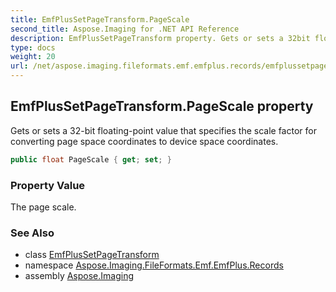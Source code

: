 ```yaml
---
title: EmfPlusSetPageTransform.PageScale
second_title: Aspose.Imaging for .NET API Reference
description: EmfPlusSetPageTransform property. Gets or sets a 32bit floatingpoint value that specifies the scale factor for converting page space coordinates to device space coordinates
type: docs
weight: 20
url: /net/aspose.imaging.fileformats.emf.emfplus.records/emfplussetpagetransform/pagescale/
---
```

## EmfPlusSetPageTransform.PageScale property

Gets or sets a 32-bit floating-point value that specifies the scale factor for converting page space coordinates to device space coordinates.

```csharp
public float PageScale { get; set; }
```

### Property Value

The page scale.

### See Also

* class [EmfPlusSetPageTransform](../)
* namespace [Aspose.Imaging.FileFormats.Emf.EmfPlus.Records](../../emfplussetpagetransform/)
* assembly [Aspose.Imaging](../../../)


